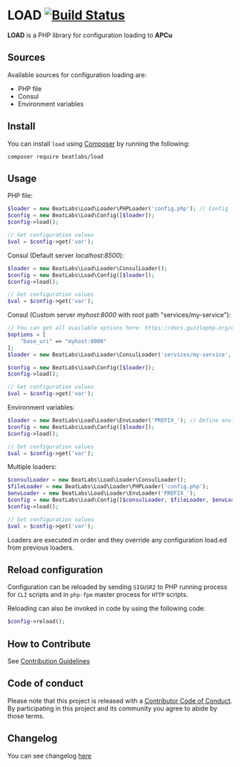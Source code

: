 # LOAD [![Build Status](https://travis-ci.com/taxibeat/load.svg?token=8cbpgLNGBxrmyFqzy42T&branch=master)](https://travis-ci.com/taxibeat/load)

**LOAD** is a PHP library for configuration loading to **APCu**

## Sources

Available sources for configuration loading are:

- PHP file
- Consul
- Environment variables

## Install

You can install `load` using [Composer](https://getcomposer.org/) by running the following:

`composer require beatlabs/load`

## Usage

PHP file:

```php
$loader = new BeatLabs\Load\Loader\PHPLoader('config.php'); // Config file
$config = new BeatLabs\Load\Config([$loader]);
$config->load();

// Get configuration values
$val = $config->get('var');
```

Consul (Default server *localhost:8500*):

```php
$loader = new BeatLabs\Load\Loader\ConsulLoader();
$config = new BeatLabs\Load\Config([$loader]);
$config->load();

// Get configuration values
$val = $config->get('var');
```

Consul (Custom server *myhost:8000* with root path "services/my-service"):

```php
// You can get all available options here: https://docs.guzzlephp.org/en/6.5/quickstart.html#creating-a-client
$options = [
    "base_uri" => "myhost:8000"
];
$loader = new BeatLabs\Load\Loader\ConsulLoader('services/my-service', $options);

$config = new BeatLabs\Load\Config([$loader]);
$config->load();

// Get configuration values
$val = $config->get('var');
```

Environment variables:

```php
$loader = new BeatLabs\Load\Loader\EnvLoader('PREFIX_'); // Define environment variables prefix to be loaded
$config = new BeatLabs\Load\Config([$loader]);
$config->load();

// Get configuration values
$val = $config->get('var');

```

Multiple loaders:
```php
$consulLoader = new BeatLabs\Load\Loader\ConsulLoader();
$fileLoader = new BeatLabs\Load\Loader\PHPLoader('config.php');
$envLoader = new BeatLabs\Load\Loader\EnvLoader('PREFIX_');
$config = new BeatLabs\Load\Config([$consulLoader, $fileLoader, $envLoader]);
$config->load();

// Get configuration values
$val = $config->get('var');
```

Loaders are executed in order and they override any configuration load.ed from previous loaders.

## Reload configuration

Configuration can be reloaded by sending `SIGUSR2` to PHP running process for `CLI` scripts and in `php-fpm` master process for  `HTTP` scripts.

Reloading can also be invoked in code by using the following code:

```php
$config->reload();
```

## How to Contribute

See [Contribution Guidelines](CONTRIBUTE.md)

## Code of conduct

Please note that this project is released with a [Contributor Code of Conduct](CODE_OF_CONDUCT.md). By participating in this project and its community you agree to abide by those terms.

## Changelog

You can see changelog [here](CHANGELOG.md)
